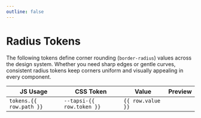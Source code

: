 ```yaml
---
outline: false
---
```

<script setup>
import tokens from "@tapsioss/theme/tokens";
import "@tapsioss/theme/css-variables";
import flattenTokens from '../utils/flattenTokens';
</script>

# Radius Tokens

The following tokens define corner rounding (`border-radius`) values across the design system. Whether you need sharp 
edges or gentle curves, consistent radius tokens keep corners uniform and visually appealing in every component.



<div class="table-wrapper">
  <table>
    <thead>
      <tr>
        <th>JS Usage</th>
        <th>CSS Token</th>
        <th>Value</th>
        <th>Preview</th>
      </tr>
    </thead>
    <tbody>
      <tr v-for="row in flattenTokens(tokens.radius, 'radius')">
        <td><code>tokens.{{ row.path }}</code></td>
        <td><code>--tapsi-{{ row.token }}</code></td>
        <td><code>{{ row.value }}</code></td>
        <td>
          <div style="width: 30px;height: 30px;overflow: hidden">
            <div :style="{borderRadius: row.value,width: '60px',height: '60px', borderWidth: '1px', borderStyle: 'solid', borderColor: 'var(--vp-c-text-2)'}"></div>
          </div>
        </td>
      </tr>
    </tbody>
  </table>
</div>
